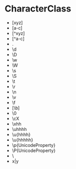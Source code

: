 # CharacterClass
- [xyz]
- [a-c]
- [^xyz]
- [^a-c]
- .
- \d
- \D
- \w
- \W
- \s
- \S
- \t
- \r
- \n
- \v
- \f
- [\b]
- \0
- \cX
- \xhh
- \uhhhh
- \u{hhhh}
- \u{hhhhh}
- \p{UnicodeProperty}
- \P{UnicodeProperty}
- \
- x|y